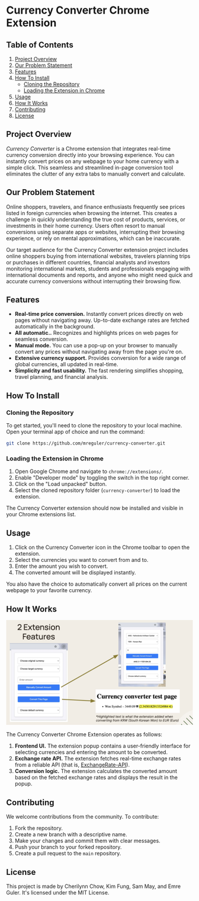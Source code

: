 # Currency Converter Chrome Extension

## Table of Contents
1. [Project Overview](#project-overview)
2. [Our Problem Statement](#our-problem-statement)
3. [Features](#features)
4. [How To Install](#how-to-install)
   - [Cloning the Repository](#cloning-the-repository)
   - [Loading the Extension in Chrome](#loading-the-extension-in-chrome)
5. [Usage](#usage)
6. [How It Works](#how-it-works)
7. [Contributing](#contributing)
8. [License](#license)

## Project Overview

_Currency Converter_ is a Chrome extension that integrates real-time currency conversion directly into your browsing experience. You can instantly convert prices on any webpage to your home currency with a simple click. This seamless and streamlined in-page conversion tool eliminates the clutter of any extra tabs to manually convert and calculate.

## Our Problem Statement

Online shoppers, travelers, and finance enthusiasts frequently see prices listed in foreign currencies when browsing the internet. This creates a challenge in quickly understanding the true cost of products, services, or investments in their home currency. Users often resort to manual conversions using separate apps or websites, interrupting their browsing experience, or rely on mental approximations, which can be inaccurate.

Our target audience for the Currency Converter extension project includes online shoppers buying from international websites, travelers planning trips or purchases in different countries, financial analysts and investors monitoring international markets, students and professionals engaging with international documents and reports, and anyone who might need quick and accurate currency conversions without interrupting their browsing flow.

## Features

- **Real-time price conversion.** Instantly convert prices directly on web pages without navigating away. Up-to-date exchange rates are fetched automatically in the background.
- **All automatic..** Recognizes and highlights prices on web pages for seamless conversion.
- **Manual mode.** You can use a pop-up on your browser to manually convert any prices without navigating away from the page you're on.
- **Extensive currency support.** Provides conversion for a wide range of global currencies, all updated in real-time.
- **Simplicity and fast usability.** The fast rendering simplifies shopping, travel planning, and financial analysis.

## How To Install

### Cloning the Repository

To get started, you'll need to clone the repository to your local machine. Open your terminal app of choice and run the command:

```sh
git clone https://github.com/mreguler/currency-converter.git
```

### Loading the Extension in Chrome

1. Open Google Chrome and navigate to `chrome://extensions/`.
2. Enable "Developer mode" by toggling the switch in the top right corner.
3. Click on the "Load unpacked" button.
4. Select the cloned repository folder (`currency-converter`) to load the extension.

The Currency Converter extension should now be installed and visible in your Chrome extensions list.

## Usage

1. Click on the Currency Converter icon in the Chrome toolbar to open the extension.
2. Select the currencies you want to convert from and to.
3. Enter the amount you wish to convert.
4. The converted amount will be displayed instantly.

You also have the choice to automatically convert all prices on the current webpage to your favorite currency.

## How It Works

<img src="how-it-works.jpg" width="800"/>

The Currency Converter Chrome Extension operates as follows:

1. **Frontend UI.** The extension popup contains a user-friendly interface for selecting currencies and entering the amount to be converted.
2. **Exchange rate API.** The extension fetches real-time exchange rates from a reliable API (that is, [ExchangeRate-API](https://www.exchangerate-api.com/)).
3. **Conversion logic.** The extension calculates the converted amount based on the fetched exchange rates and displays the result in the popup.

## Contributing

We welcome contributions from the community. To contribute:

1. Fork the repository.
2. Create a new branch with a descriptive name.
3. Make your changes and commit them with clear messages.
4. Push your branch to your forked repository.
5. Create a pull request to the `main` repository.

## License
This project is made by Cherilynn Chow, Kim Fung, Sam May, and Emre Guler. It's licensed under the MIT License.
